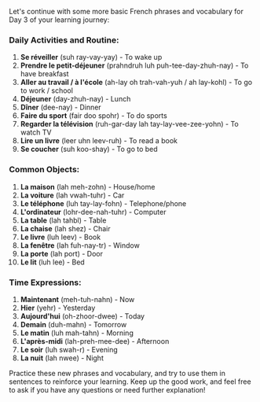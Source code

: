 Let's continue with some more basic French phrases and vocabulary for Day 3 of your learning journey:

### Daily Activities and Routine:

1. **Se réveiller** (suh ray-vay-yay) - To wake up
2. **Prendre le petit-déjeuner** (prahndruh luh puh-tee-day-zhuh-nay) - To have breakfast
3. **Aller au travail / à l'école** (ah-lay oh trah-vah-yuh / ah lay-kohl) - To go to work / school
4. **Déjeuner** (day-zhuh-nay) - Lunch
5. **Dîner** (dee-nay) - Dinner
6. **Faire du sport** (fair doo spohr) - To do sports
7. **Regarder la télévision** (ruh-gar-day lah tay-lay-vee-zee-yohn) - To watch TV
8. **Lire un livre** (leer uhn leev-ruh) - To read a book
9. **Se coucher** (suh koo-shay) - To go to bed

### Common Objects:

1. **La maison** (lah meh-zohn) - House/home
2. **La voiture** (lah vwah-tuhr) - Car
3. **Le téléphone** (luh tay-lay-fohn) - Telephone/phone
4. **L'ordinateur** (lohr-dee-nah-tuhr) - Computer
5. **La table** (lah tahbl) - Table
6. **La chaise** (lah shez) - Chair
7. **Le livre** (luh leev) - Book
8. **La fenêtre** (lah fuh-nay-tr) - Window
9. **La porte** (lah port) - Door
10. **Le lit** (luh lee) - Bed

### Time Expressions:

1. **Maintenant** (meh-tuh-nahn) - Now
2. **Hier** (yehr) - Yesterday
3. **Aujourd'hui** (oh-zhoor-dwee) - Today
4. **Demain** (duh-mahn) - Tomorrow
5. **Le matin** (luh mah-tahn) - Morning
6. **L'après-midi** (lah-preh-mee-dee) - Afternoon
7. **Le soir** (luh swah-r) - Evening
8. **La nuit** (lah nwee) - Night

Practice these new phrases and vocabulary, and try to use them in sentences to reinforce your learning. Keep up the good work, and feel free to ask if you have any questions or need further explanation!
